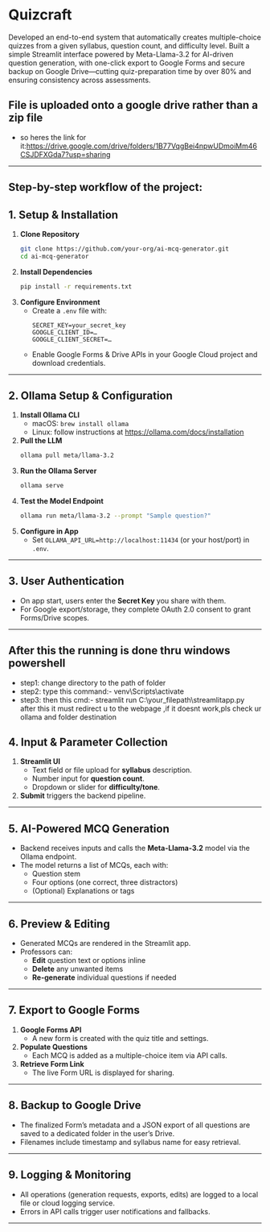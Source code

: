 # Quizcraft  
Developed an end-to-end system that automatically creates multiple-choice quizzes from a given syllabus, question count, and difficulty level. Built a simple Streamlit interface powered by Meta-Llama-3.2 for AI-driven question generation, with one-click export to Google Forms and secure backup on Google Drive—cutting quiz-preparation time by over 80% and ensuring consistency across assessments.

## File is uploaded onto a google drive rather than a zip file 
- so heres the link for it:https://drive.google.com/drive/folders/1B77VqgBei4npwUDmoiMm46CSJDFXGda7?usp=sharing
---

Step-by-step workflow of the project:
---

## 1. Setup & Installation  
1. **Clone Repository**  
   ```bash
   git clone https://github.com/your-org/ai-mcq-generator.git  
   cd ai-mcq-generator
   ```  
2. **Install Dependencies**  
   ```bash
   pip install -r requirements.txt
   ```  
3. **Configure Environment**  
   - Create a `.env` file with:  
     ```
     SECRET_KEY=your_secret_key
     GOOGLE_CLIENT_ID=…
     GOOGLE_CLIENT_SECRET=…
     ```  
   - Enable Google Forms & Drive APIs in your Google Cloud project and download credentials.

---

## 2. Ollama Setup & Configuration  
1. **Install Ollama CLI**  
   - macOS: `brew install ollama`  
   - Linux: follow instructions at https://ollama.com/docs/installation  
2. **Pull the LLM**  
   ```bash
   ollama pull meta/llama-3.2
   ```  
3. **Run the Ollama Server**  
   ```bash
   ollama serve
   ```  
4. **Test the Model Endpoint**  
   ```bash
   ollama run meta/llama-3.2 --prompt "Sample question?"  
   ```  
5. **Configure in App**  
   - Set `OLLAMA_API_URL=http://localhost:11434` (or your host/port) in `.env`.

---

## 3. User Authentication  
- On app start, users enter the **Secret Key** you share with them.  
- For Google export/storage, they complete OAuth 2.0 consent to grant Forms/Drive scopes.

---
## After this the running is done thru windows powershell
- step1: change directory to the path of folder
- step2: type this command:- venv\Scripts\activate
- step3: then this cmd:- streamlit run C:\your_filepath\streamlitapp.py
after this it must redirect u to the webpage ,if it doesnt work,pls check ur ollama and folder destination

## 4. Input & Parameter Collection  
1. **Streamlit UI**  
   - Text field or file upload for **syllabus** description.  
   - Number input for **question count**.  
   - Dropdown or slider for **difficulty/tone**.  
2. **Submit** triggers the backend pipeline.

---

## 5. AI-Powered MCQ Generation  
- Backend receives inputs and calls the **Meta-Llama-3.2** model via the Ollama endpoint.  
- The model returns a list of MCQs, each with:  
  - Question stem  
  - Four options (one correct, three distractors)  
  - (Optional) Explanations or tags

---

## 6. Preview & Editing  
- Generated MCQs are rendered in the Streamlit app.  
- Professors can:  
  - **Edit** question text or options inline  
  - **Delete** any unwanted items  
  - **Re-generate** individual questions if needed

---

## 7. Export to Google Forms  
1. **Google Forms API**  
   - A new form is created with the quiz title and settings.  
2. **Populate Questions**  
   - Each MCQ is added as a multiple-choice item via API calls.  
3. **Retrieve Form Link**  
   - The live Form URL is displayed for sharing.

---

## 8. Backup to Google Drive  
- The finalized Form’s metadata and a JSON export of all questions are saved to a dedicated folder in the user’s Drive.  
- Filenames include timestamp and syllabus name for easy retrieval.

---

## 9. Logging & Monitoring  
- All operations (generation requests, exports, edits) are logged to a local file or cloud logging service.  
- Errors in API calls trigger user notifications and fallbacks.
---

